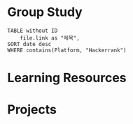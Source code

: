 # Group Study
```dataview 
TABLE without ID
	file.link as "제목",
SORT date desc
WHERE contains(Platform, "Hackerrank")
```
# Learning Resources

# Projects

